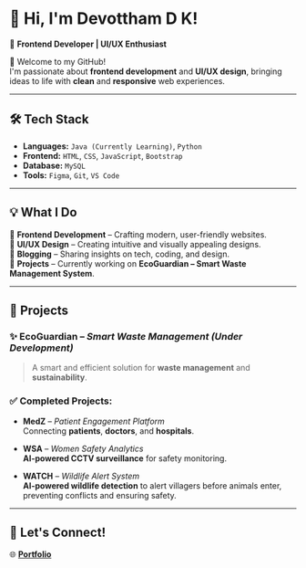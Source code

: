 # 👋 Hi, I'm **Devottham D K**!

🚀 **Frontend Developer | UI/UX Enthusiast**

🌟 Welcome to my GitHub!  
I'm passionate about **frontend development** and **UI/UX design**, bringing ideas to life with **clean** and **responsive** web experiences.

---

## 🛠️ Tech Stack

- **Languages:** `Java (Currently Learning)`, `Python`
- **Frontend:** `HTML`, `CSS`, `JavaScript`, `Bootstrap`
- **Database:** `MySQL`
- **Tools:** `Figma`, `Git`, `VS Code`

---

## 💡 What I Do

🔹 **Frontend Development** – Crafting modern, user-friendly websites.  
🔹 **UI/UX Design** – Creating intuitive and visually appealing designs.  
🔹 **Blogging** – Sharing insights on tech, coding, and design.  
🔹 **Projects** – Currently working on **EcoGuardian – Smart Waste Management System**.

---

## 📌 Projects

### ✨ **EcoGuardian** – _Smart Waste Management (Under Development)_
> A smart and efficient solution for **waste management** and **sustainability**.

### ✅ **Completed Projects:**

- **MedZ** – _Patient Engagement Platform_  
  Connecting **patients**, **doctors**, and **hospitals**.
  
- **WSA** – _Women Safety Analytics_  
  **AI-powered CCTV surveillance** for safety monitoring.
  
- **WATCH** – _Wildlife Alert System_  
  **AI-powered wildlife detection** to alert villagers before animals enter, preventing conflicts and ensuring safety.

---

## 📢 Let's Connect!

🌐 [**Portfolio**](https://devottham-portfolio.netlify.app/)

